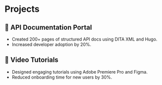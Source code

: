 # Projects

## 📄 API Documentation Portal
- Created 200+ pages of structured API docs using DITA XML and Hugo.
- Increased developer adoption by 20%.

## 🎥 Video Tutorials
- Designed engaging tutorials using Adobe Premiere Pro and Figma.
- Reduced onboarding time for new users by 30%.

